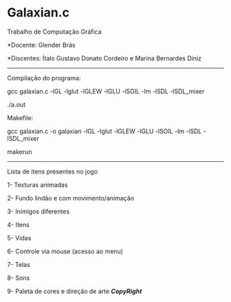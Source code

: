  
 # Galaxian.c
Trabalho de Computação Gráfica

*Docente: Glender Brás
 
*Discentes: Ítalo Gustavo Donato Cordeiro e Marina Bernardes Diniz
 


*****************************************************
Compilação do programa:

gcc galaxian.c  -lGL -lglut -lGLEW -lGLU -lSOIL -lm -lSDL -lSDL_mixer


./a.out

Makefile:

gcc galaxian.c -o galaxian -lGL -lglut -lGLEW -lGLU -lSOIL -lm -lSDL -lSDL_mixer

makerun


*****************************************************
Lista de itens presentes no jogo

1- Texturas animadas 

2- Fundo lindão e com movimento/animação

3- Inimigos diferentes 

4- Itens

5- Vidas 

6- Controle via mouse (acesso ao menu)

7- Telas

8- Sons

9- Paleta de cores e direção de arte ***CopyRight***
